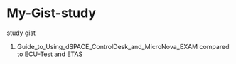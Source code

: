 ﻿# My-Gist-study
study gist

1)  Guide_to_Using_dSPACE_ControlDesk_and_MicroNova_EXAM
    compared to ECU-Test and ETAS
